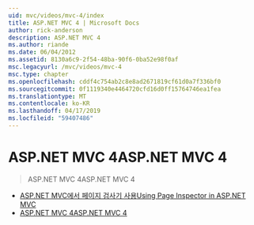 ```yaml
---
uid: mvc/videos/mvc-4/index
title: ASP.NET MVC 4 | Microsoft Docs
author: rick-anderson
description: ASP.NET MVC 4
ms.author: riande
ms.date: 06/04/2012
ms.assetid: 8130a6c9-2f54-48ba-90f6-0ba52e98f0af
msc.legacyurl: /mvc/videos/mvc-4
msc.type: chapter
ms.openlocfilehash: cddf4c754ab2c8e8ad2671819cf61d0a7f336bf0
ms.sourcegitcommit: 0f1119340e4464720cfd16d0ff15764746ea1fea
ms.translationtype: MT
ms.contentlocale: ko-KR
ms.lasthandoff: 04/17/2019
ms.locfileid: "59407486"
---
```

# <a name="aspnet-mvc-4"></a><span data-ttu-id="ad79b-103">ASP.NET MVC 4</span><span class="sxs-lookup"><span data-stu-id="ad79b-103">ASP.NET MVC 4</span></span>

> <span data-ttu-id="ad79b-104">ASP.NET MVC 4</span><span class="sxs-lookup"><span data-stu-id="ad79b-104">ASP.NET MVC 4</span></span>


- [<span data-ttu-id="ad79b-105">ASP.NET MVC에서 페이지 검사기 사용</span><span class="sxs-lookup"><span data-stu-id="ad79b-105">Using Page Inspector in ASP.NET MVC</span></span>](using-page-inspector-in-aspnet-mvc.md)
- [<span data-ttu-id="ad79b-106">ASP.NET MVC 4</span><span class="sxs-lookup"><span data-stu-id="ad79b-106">ASP.NET MVC 4</span></span>](aspnet-mvc-4.md)
